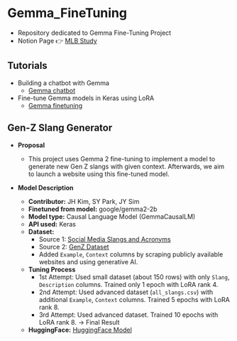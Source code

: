 # Gemma_FineTuning

- Repository dedicated to Gemma Fine-Tuning Project
- Notion Page 👉 [MLB Study](https://www.notion.so/Google-MLB-e9fb1b81889b4edd9a938ea73dfca248)

## Tutorials
- Building a chatbot with Gemma
    - [Gemma chatbot](https://ai.google.dev/gemma/docs/gemma_chat)
- Fine-tune Gemma models in Keras using LoRA
    - [Gemma finetuning](https://ai.google.dev/gemma/docs/lora_tuning)

## Gen-Z Slang Generator
- **Proposal**
    - This project uses Gemma 2 fine-tuning to implement a model to generate new Gen Z slangs with given context. Afterwards, we aim to launch a website using this fine-tuned model.

- **Model Description**
    - **Contributor:** JH Kim, SY Park, JY Sim
    - **Finetuned from model:** google/gemma2-2b
    - **Model type:** Causal Language Model (GemmaCausalLM)
    - **API used:** Keras 
    - **Dataset:** 
        - Source 1: [Social Media Slangs and Acronyms](https://www.kaggle.com/datasets/rizdelhi/socialmediaabbrevations)
        - Source 2: [GenZ Dataset](https://github.com/kaspercools/genz-dataset.git)
        - Added `Example`, `Context` columns by scraping publicly available websites and using generative AI.
    - **Tuning Process**
        - 1st Attempt: Used small dataset (about 150 rows) with only `Slang`, `Description` columns. Trained only 1 epoch with LoRA rank 4. 
        - 2nd Attempt: Used advanced dataset (`all_slangs.csv`) with additional `Example`, `Context` columns. Trained 5 epochs with LoRA rank 8.
        - 3rd Attempt: Used advanced dataset. Trained 10 epochs with LoRA rank 8. -> Final Result
    - **HuggingFace:** [HuggingFace Model](https://huggingface.co/SeoyeonPark1223/genz-slang-generator)
